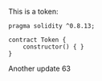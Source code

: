This is a token: 

```
pragma solidity ^0.8.13;

contract Token {
    constructor() { }
}

```

Another update 63